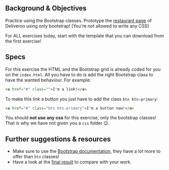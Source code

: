## Background & Objectives

Practice using the Bootstrap classes. Prototype the [restaurant page](http://lewagon.github.io/bootstrap-challenges/02-Bootstrap-prototyping) of Deliveroo using only bootstrap! (You're not allowed to write any CSS)

For ALL exercises today, start with the template that you can download from the first exercise!

## Specs

For this exercise the HTML and the Bootstrap grid is already coded for you on the `index.html`.
All you have to do is add the right Bootstrap class to have the wanted behaviour. For example:

```html
<a href="#" class="">I'm a link!</a>
```

To make this link a button you just have to add the class `btn btn-primary`:

```html
<a href="#" class="btn btn-primary">I'm a button now!</a>
```

You should **not use any css** for this exercise, only the bootstrap classes! That is why we have not given you a `css` folder 😉.

## Further suggestions & resources

- Make sure to use the [Bootstrap documentation](https://getbootstrap.com/docs/4.2), they have a lot more to offer than `btn` classes!
- Have a look at the [final result](http://lewagon.github.io/bootstrap-challenges/02-Bootstrap-prototyping) to compare with your work.
